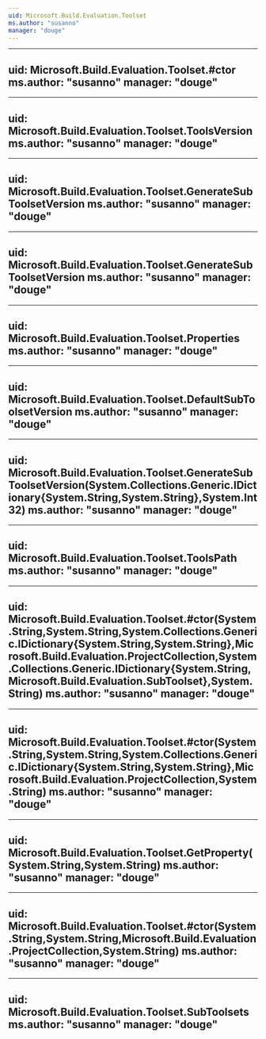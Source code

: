 ```yaml
---
uid: Microsoft.Build.Evaluation.Toolset
ms.author: "susanno"
manager: "douge"
---
```


---
uid: Microsoft.Build.Evaluation.Toolset.#ctor
ms.author: "susanno"
manager: "douge"
---

---
uid: Microsoft.Build.Evaluation.Toolset.ToolsVersion
ms.author: "susanno"
manager: "douge"
---

---
uid: Microsoft.Build.Evaluation.Toolset.GenerateSubToolsetVersion
ms.author: "susanno"
manager: "douge"
---

---
uid: Microsoft.Build.Evaluation.Toolset.GenerateSubToolsetVersion
ms.author: "susanno"
manager: "douge"
---

---
uid: Microsoft.Build.Evaluation.Toolset.Properties
ms.author: "susanno"
manager: "douge"
---

---
uid: Microsoft.Build.Evaluation.Toolset.DefaultSubToolsetVersion
ms.author: "susanno"
manager: "douge"
---

---
uid: Microsoft.Build.Evaluation.Toolset.GenerateSubToolsetVersion(System.Collections.Generic.IDictionary{System.String,System.String},System.Int32)
ms.author: "susanno"
manager: "douge"
---

---
uid: Microsoft.Build.Evaluation.Toolset.ToolsPath
ms.author: "susanno"
manager: "douge"
---

---
uid: Microsoft.Build.Evaluation.Toolset.#ctor(System.String,System.String,System.Collections.Generic.IDictionary{System.String,System.String},Microsoft.Build.Evaluation.ProjectCollection,System.Collections.Generic.IDictionary{System.String,Microsoft.Build.Evaluation.SubToolset},System.String)
ms.author: "susanno"
manager: "douge"
---

---
uid: Microsoft.Build.Evaluation.Toolset.#ctor(System.String,System.String,System.Collections.Generic.IDictionary{System.String,System.String},Microsoft.Build.Evaluation.ProjectCollection,System.String)
ms.author: "susanno"
manager: "douge"
---

---
uid: Microsoft.Build.Evaluation.Toolset.GetProperty(System.String,System.String)
ms.author: "susanno"
manager: "douge"
---

---
uid: Microsoft.Build.Evaluation.Toolset.#ctor(System.String,System.String,Microsoft.Build.Evaluation.ProjectCollection,System.String)
ms.author: "susanno"
manager: "douge"
---

---
uid: Microsoft.Build.Evaluation.Toolset.SubToolsets
ms.author: "susanno"
manager: "douge"
---
